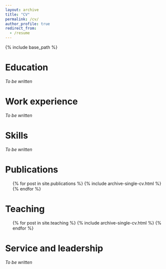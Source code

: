 ```yaml
---
layout: archive
title: "CV"
permalink: /cv/
author_profile: true
redirect_from:
  - /resume
---
```


{% include base_path %}

Education
======
*To be written*

Work experience
======
*To be written*

Skills
======
*To be written*

Publications
======
  <ul>{% for post in site.publications %}
    {% include archive-single-cv.html %}
  {% endfor %}</ul>

<!-- Talks
======
  <ul>{% for post in site.talks %}
    {% include archive-single-talk-cv.html %}
  {% endfor %}</ul> -->

Teaching
======
  <ul>{% for post in site.teaching %}
    {% include archive-single-cv.html %}
  {% endfor %}</ul>

Service and leadership
======
*To be written*
